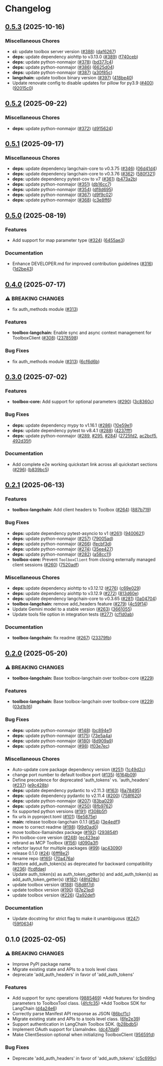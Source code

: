 # Changelog

## [0.5.3](https://github.com/googleapis/mcp-toolbox-sdk-python/compare/toolbox-langchain-v0.5.2...toolbox-langchain-v0.5.3) (2025-10-16)


### Miscellaneous Chores

* **ci:** update toolbox server version ([#388](https://github.com/googleapis/mcp-toolbox-sdk-python/issues/388)) ([daf6267](https://github.com/googleapis/mcp-toolbox-sdk-python/commit/daf6267b4474abc36c6f6afdf13cb3b6e5fdce42))
* **deps:** update dependency aiohttp to v3.13.0 ([#389](https://github.com/googleapis/mcp-toolbox-sdk-python/issues/389)) ([f740ceb](https://github.com/googleapis/mcp-toolbox-sdk-python/commit/f740ceb827f2ddfc46d66f0cbe3156c8e606a1ff))
* **deps:** update python-nonmajor ([#378](https://github.com/googleapis/mcp-toolbox-sdk-python/issues/378)) ([bd377c4](https://github.com/googleapis/mcp-toolbox-sdk-python/commit/bd377c42307e439d0f6fc02834c629987669282b))
* **deps:** update python-nonmajor ([#386](https://github.com/googleapis/mcp-toolbox-sdk-python/issues/386)) ([6625d04](https://github.com/googleapis/mcp-toolbox-sdk-python/commit/6625d04296d25545fa49cb8f72628f38e3b8aa88))
* **deps:** update python-nonmajor ([#387](https://github.com/googleapis/mcp-toolbox-sdk-python/issues/387)) ([a30f85c](https://github.com/googleapis/mcp-toolbox-sdk-python/commit/a30f85cfb986fbff9dc62495eb35d60aafb6979d))
* **langchain:** update toolbox binary version ([#397](https://github.com/googleapis/mcp-toolbox-sdk-python/issues/397)) ([418be40](https://github.com/googleapis/mcp-toolbox-sdk-python/commit/418be40361c5fd7cdb9d051c4096c78eeda53c75))
* Update renovate config to disable updates for pillow for py3.9 ([#400](https://github.com/googleapis/mcp-toolbox-sdk-python/issues/400)) ([92015c0](https://github.com/googleapis/mcp-toolbox-sdk-python/commit/92015c091cc71d2c532332af81362bd2d8259abb))

## [0.5.2](https://github.com/googleapis/mcp-toolbox-sdk-python/compare/toolbox-langchain-v0.5.1...toolbox-langchain-v0.5.2) (2025-09-22)


### Miscellaneous Chores

* **deps:** update python-nonmajor ([#372](https://github.com/googleapis/mcp-toolbox-sdk-python/issues/372)) ([d915624](https://github.com/googleapis/mcp-toolbox-sdk-python/commit/d9156246fd35b7813c49ff4b4bc01cf26b3de9f9))

## [0.5.1](https://github.com/googleapis/mcp-toolbox-sdk-python/compare/toolbox-langchain-v0.5.0...toolbox-langchain-v0.5.1) (2025-09-17)


### Miscellaneous Chores

* **deps:** update dependency langchain-core to v0.3.75 ([#346](https://github.com/googleapis/mcp-toolbox-sdk-python/issues/346)) ([06d41d4](https://github.com/googleapis/mcp-toolbox-sdk-python/commit/06d41d48caa01e63bade8a583514dd15b6dfa493))
* **deps:** update dependency langchain-core to v0.3.76 ([#362](https://github.com/googleapis/mcp-toolbox-sdk-python/issues/362)) ([580f321](https://github.com/googleapis/mcp-toolbox-sdk-python/commit/580f3217428ee07713430ab3af2b2067c1debed5))
* **deps:** update dependency pytest-cov to v7 ([#361](https://github.com/googleapis/mcp-toolbox-sdk-python/issues/361)) ([b473a2b](https://github.com/googleapis/mcp-toolbox-sdk-python/commit/b473a2bb4538c27e80110a53f9bd62137767d331))
* **deps:** update python-nonmajor ([#351](https://github.com/googleapis/mcp-toolbox-sdk-python/issues/351)) ([db16cc7](https://github.com/googleapis/mcp-toolbox-sdk-python/commit/db16cc766654c312e0065e6581d3611d2959bb1a))
* **deps:** update python-nonmajor ([#354](https://github.com/googleapis/mcp-toolbox-sdk-python/issues/354)) ([df8d695](https://github.com/googleapis/mcp-toolbox-sdk-python/commit/df8d695622d5ad0b6c609c78d830680ebc5fcf10))
* **deps:** update python-nonmajor ([#367](https://github.com/googleapis/mcp-toolbox-sdk-python/issues/367)) ([d9f9c02](https://github.com/googleapis/mcp-toolbox-sdk-python/commit/d9f9c0245c70951435bf2e0d364c8d1e439bc6fb))
* **deps:** update python-nonmajor ([#368](https://github.com/googleapis/mcp-toolbox-sdk-python/issues/368)) ([c3e8ff6](https://github.com/googleapis/mcp-toolbox-sdk-python/commit/c3e8ff6fa305a2b0564c3a22c6844da13e50cd06))

## [0.5.0](https://github.com/googleapis/mcp-toolbox-sdk-python/compare/toolbox-langchain-v0.4.0...toolbox-langchain-v0.5.0) (2025-08-19)


### Features

* Add support for map parameter type ([#324](https://github.com/googleapis/mcp-toolbox-sdk-python/issues/324)) ([6455ae3](https://github.com/googleapis/mcp-toolbox-sdk-python/commit/6455ae3b88774e7cd79f5c348e9f44bfc5424a18))


### Documentation

* Enhance DEVELOPER.md for improved contribution guidelines ([#316](https://github.com/googleapis/mcp-toolbox-sdk-python/issues/316)) ([1d2be43](https://github.com/googleapis/mcp-toolbox-sdk-python/commit/1d2be4396d50d1119381149c7b1c4d1a778a0349))

## [0.4.0](https://github.com/googleapis/mcp-toolbox-sdk-python/compare/toolbox-langchain-v0.3.0...toolbox-langchain-v0.4.0) (2025-07-17)


### ⚠ BREAKING CHANGES

* fix auth_methods module ([#313](https://github.com/googleapis/mcp-toolbox-sdk-python/issues/313))

### Features

* **toolbox-langchain:** Enable sync and async context management for ToolboxClient ([#308](https://github.com/googleapis/mcp-toolbox-sdk-python/issues/308)) ([2378598](https://github.com/googleapis/mcp-toolbox-sdk-python/commit/23785985ef5b891bed69843d4981a6e417b5c048))


### Bug Fixes

* fix auth_methods module ([#313](https://github.com/googleapis/mcp-toolbox-sdk-python/issues/313)) ([6cf6d6b](https://github.com/googleapis/mcp-toolbox-sdk-python/commit/6cf6d6ba3cd67d7c4e18e919a10c37f34971dcf1))
  

## [0.3.0](https://github.com/googleapis/mcp-toolbox-sdk-python/compare/toolbox-langchain-v0.2.1...toolbox-langchain-v0.3.0) (2025-07-02)


### Features

* **toolbox-core:** Add support for optional parameters ([#290](https://github.com/googleapis/mcp-toolbox-sdk-python/issues/290)) ([3c8360c](https://github.com/googleapis/mcp-toolbox-sdk-python/commit/3c8360cc09a5a75412075ff3f156f854614f7a86))


### Bug Fixes

* **deps:** update dependency mypy to v1.16.1 ([#286](https://github.com/googleapis/mcp-toolbox-sdk-python/issues/286)) ([10e59e1](https://github.com/googleapis/mcp-toolbox-sdk-python/commit/10e59e1b12e5a0dc58f9724a55aca8ed057c0ea2))
* **deps:** update dependency pytest to v8.4.1 ([#288](https://github.com/googleapis/mcp-toolbox-sdk-python/issues/288)) ([4237fff](https://github.com/googleapis/mcp-toolbox-sdk-python/commit/4237fffddf18a274fda6a23f16354a0199da9506))
* **deps:** update python-nonmajor ([#289](https://github.com/googleapis/mcp-toolbox-sdk-python/issues/289), [#295](https://github.com/googleapis/mcp-toolbox-sdk-python/issues/295), [#284](https://github.com/googleapis/mcp-toolbox-sdk-python/issues/284)) ([2725fd2](https://github.com/googleapis/mcp-toolbox-sdk-python/commit/2725fd2bc82150e1f6b4bc3df16dec9e29e4f83a), [ac2bcf5](https://github.com/googleapis/mcp-toolbox-sdk-python/commit/ac2bcf535cddd5fa116495d38a0f1af7bd81b297), [492d35f](https://github.com/googleapis/mcp-toolbox-sdk-python/commit/492d35f61360494e60944f8f5939cc23dabca80f))


### Documentation

* Add complete e2e working quickstart link across all quickstart sections ([#296](https://github.com/googleapis/mcp-toolbox-sdk-python/issues/296)) ([b839bc5](https://github.com/googleapis/mcp-toolbox-sdk-python/commit/b839bc5acd10142888739c2abaff215a32eb3e62))

## [0.2.1](https://github.com/googleapis/mcp-toolbox-sdk-python/compare/toolbox-langchain-v0.2.0...toolbox-langchain-v0.2.1) (2025-06-13)


### Features

* **toolbox-langchain:** Add client headers to Toolbox ([#264](https://github.com/googleapis/mcp-toolbox-sdk-python/issues/264)) ([887b719](https://github.com/googleapis/mcp-toolbox-sdk-python/commit/887b7193268bc8bd2239a6cf8ac26f3dc0a2dff1))


### Bug Fixes

* **deps:** update dependency pytest-asyncio to v1 ([#261](https://github.com/googleapis/mcp-toolbox-sdk-python/issues/261)) ([9400621](https://github.com/googleapis/mcp-toolbox-sdk-python/commit/94006211658fa5852e2a7e17497ec30e157cdc3e))
* **deps:** update python-nonmajor ([#257](https://github.com/googleapis/mcp-toolbox-sdk-python/issues/257)) ([79005ad](https://github.com/googleapis/mcp-toolbox-sdk-python/commit/79005ada9960dc593eb116289a93175032a9ee1a))
* **deps:** update python-nonmajor ([#266](https://github.com/googleapis/mcp-toolbox-sdk-python/issues/266)) ([fecbf3d](https://github.com/googleapis/mcp-toolbox-sdk-python/commit/fecbf3d58647aec670b2cf7bad929d4605ad2cc8))
* **deps:** update python-nonmajor ([#274](https://github.com/googleapis/mcp-toolbox-sdk-python/issues/274)) ([35ee427](https://github.com/googleapis/mcp-toolbox-sdk-python/commit/35ee427443311a896f98b9e8f57187f6d502e3d7))
* **deps:** update python-nonmajor ([#282](https://github.com/googleapis/mcp-toolbox-sdk-python/issues/282)) ([a58cc11](https://github.com/googleapis/mcp-toolbox-sdk-python/commit/a58cc113d59b2e5f08460225a4d894dda0ca3e0c))
* **toolbox-core:** Prevent `ToolboxClient` from closing externally managed client sessions ([#260](https://github.com/googleapis/mcp-toolbox-sdk-python/issues/260)) ([7520adf](https://github.com/googleapis/mcp-toolbox-sdk-python/commit/7520adf8f75b2d8d9d254cfa43774ba876fcd222))


### Miscellaneous Chores

* **deps:** update dependency aiohttp to v3.12.12 ([#276](https://github.com/googleapis/mcp-toolbox-sdk-python/issues/276)) ([c69e029](https://github.com/googleapis/mcp-toolbox-sdk-python/commit/c69e0296b8f3ef792c1d56be0bd66194d0bf5710))
* **deps:** update dependency aiohttp to v3.12.9 ([#272](https://github.com/googleapis/mcp-toolbox-sdk-python/issues/272)) ([813d60e](https://github.com/googleapis/mcp-toolbox-sdk-python/commit/813d60e40f036faa2bf7d1c72457ceb39c1c37d1))
* **deps:** update dependency langchain-core to v0.3.65 ([#281](https://github.com/googleapis/mcp-toolbox-sdk-python/issues/281)) ([0a04704](https://github.com/googleapis/mcp-toolbox-sdk-python/commit/0a04704bb341aae550bc6ee90173b64e8a0b53d5))
* **toolbox-langchain:** remove add_headers feature ([#279](https://github.com/googleapis/mcp-toolbox-sdk-python/issues/279)) ([4c59f14](https://github.com/googleapis/mcp-toolbox-sdk-python/commit/4c59f14c932983b44fc1f48d54c2859b417d59b0))
* Update Gemini model to a stable version ([#263](https://github.com/googleapis/mcp-toolbox-sdk-python/issues/263)) ([3661055](https://github.com/googleapis/mcp-toolbox-sdk-python/commit/36610558b205b72de7e40c469cdaabb5a715c4a3))
* Update tools file option in integration tests ([#277](https://github.com/googleapis/mcp-toolbox-sdk-python/issues/277)) ([cf1d0ab](https://github.com/googleapis/mcp-toolbox-sdk-python/commit/cf1d0ab145b067a8cc817eeacd7aa05ba3a6990f))


### Documentation

* **toolbox-langchain:** fix readme ([#267](https://github.com/googleapis/mcp-toolbox-sdk-python/issues/267)) ([23379fb](https://github.com/googleapis/mcp-toolbox-sdk-python/commit/23379fb37d55abc7e8e62e145d1e66c1f502668e))

## [0.2.0](https://github.com/googleapis/mcp-toolbox-sdk-python/compare/toolbox-langchain-v0.1.0...toolbox-langchain-v0.2.0) (2025-05-20)


### ⚠ BREAKING CHANGES

* **toolbox-langchain:** Base toolbox-langchain over toolbox-core ([#229](https://github.com/googleapis/mcp-toolbox-sdk-python/issues/229))

### Features

* **toolbox-langchain:** Base toolbox-langchain over toolbox-core ([#229](https://github.com/googleapis/mcp-toolbox-sdk-python/issues/229)) ([03d1b16](https://github.com/googleapis/mcp-toolbox-sdk-python/commit/03d1b160db602f7aeb1c25bc77014ff440ea7504))


### Bug Fixes

* **deps:** update python-nonmajor ([#148](https://github.com/googleapis/mcp-toolbox-sdk-python/issues/148)) ([bc894e1](https://github.com/googleapis/mcp-toolbox-sdk-python/commit/bc894e1d14823e88a3c0f24ab05b8839a3d653e0))
* **deps:** update python-nonmajor ([#175](https://github.com/googleapis/mcp-toolbox-sdk-python/issues/175)) ([73e5a4a](https://github.com/googleapis/mcp-toolbox-sdk-python/commit/73e5a4ac63ee39486529952351c06179ee268c7c))
* **deps:** update python-nonmajor ([#180](https://github.com/googleapis/mcp-toolbox-sdk-python/issues/180)) ([8d909a9](https://github.com/googleapis/mcp-toolbox-sdk-python/commit/8d909a9e19abed4a02e30a4dfc48e06afdbb01ea))
* **deps:** update python-nonmajor ([#98](https://github.com/googleapis/mcp-toolbox-sdk-python/issues/98)) ([f03e7ec](https://github.com/googleapis/mcp-toolbox-sdk-python/commit/f03e7ec986eddfb1e0adc81b8be8e9140dcbd530))


### Miscellaneous Chores

* Auto-update core package dependency version ([#251](https://github.com/googleapis/mcp-toolbox-sdk-python/issues/251)) ([1c49d2c](https://github.com/googleapis/mcp-toolbox-sdk-python/commit/1c49d2c6e717adc8ec5f08c0d0464e343f9ce4f2))
* change port number to default toolbox port ([#135](https://github.com/googleapis/mcp-toolbox-sdk-python/issues/135)) ([6164b09](https://github.com/googleapis/mcp-toolbox-sdk-python/commit/6164b09d60412a0e3faf95c1b2e8df13b5ab7782))
* Define precedence for deprecated 'auth_tokens' vs. 'auth_headers' ([#237](https://github.com/googleapis/mcp-toolbox-sdk-python/issues/237)) ([e9c428b](https://github.com/googleapis/mcp-toolbox-sdk-python/commit/e9c428bfe48cedf67ef984ed2d1769e3b8042cc6))
* **deps:** update dependency pydantic to v2.11.3 ([#163](https://github.com/googleapis/mcp-toolbox-sdk-python/issues/163)) ([6a78495](https://github.com/googleapis/mcp-toolbox-sdk-python/commit/6a78495ecfe8b51992f55518ab0e7dca1bd6f849))
* **deps:** update dependency pydantic to v2.11.4 ([#200](https://github.com/googleapis/mcp-toolbox-sdk-python/issues/200)) ([758f620](https://github.com/googleapis/mcp-toolbox-sdk-python/commit/758f620e25427396b52d257722d7f71312421ad1))
* **deps:** update python-nonmajor ([#207](https://github.com/googleapis/mcp-toolbox-sdk-python/issues/207)) ([83ba029](https://github.com/googleapis/mcp-toolbox-sdk-python/commit/83ba029280089d1c0d4974e5910830048586fa49))
* **deps:** update python-nonmajor ([#250](https://github.com/googleapis/mcp-toolbox-sdk-python/issues/250)) ([8fb9762](https://github.com/googleapis/mcp-toolbox-sdk-python/commit/8fb976258dda5549218f9f4e75257983866790f0))
* fix supported python versions ([#191](https://github.com/googleapis/mcp-toolbox-sdk-python/issues/191)) ([f308b5f](https://github.com/googleapis/mcp-toolbox-sdk-python/commit/f308b5f7d7019635798000d0921cf3f549075fd8))
* fix urls in pyproject.toml ([#101](https://github.com/googleapis/mcp-toolbox-sdk-python/issues/101)) ([6e5875e](https://github.com/googleapis/mcp-toolbox-sdk-python/commit/6e5875eb5c3dbce9c9efb00418716577f90e4d05))
* **main:** release toolbox-langchain 0.1.1 ([#54](https://github.com/googleapis/mcp-toolbox-sdk-python/issues/54)) ([3e4edf1](https://github.com/googleapis/mcp-toolbox-sdk-python/commit/3e4edf12841ed880073ac0e4e905a51c4cc7c9a9))
* move to correct readme ([#198](https://github.com/googleapis/mcp-toolbox-sdk-python/issues/198)) ([99d0ad0](https://github.com/googleapis/mcp-toolbox-sdk-python/commit/99d0ad043071b89a937ee90bffb3f24ecc03a2e7))
* move toolbox-llamaindex package ([#192](https://github.com/googleapis/mcp-toolbox-sdk-python/issues/192)) ([293854f](https://github.com/googleapis/mcp-toolbox-sdk-python/commit/293854ff514c015968d205ab731dcd040a143df6))
* Pin toolbox-core version ([#248](https://github.com/googleapis/mcp-toolbox-sdk-python/issues/248)) ([ec423ea](https://github.com/googleapis/mcp-toolbox-sdk-python/commit/ec423eaec2adae5272997a0727238ec1ea494ca2))
* rebrand as MCP Toolbox ([#156](https://github.com/googleapis/mcp-toolbox-sdk-python/issues/156)) ([d090a3f](https://github.com/googleapis/mcp-toolbox-sdk-python/commit/d090a3f2af35a2e3e1e5d59b3176b026af510b7b))
* refactor layout for multiple packages ([#99](https://github.com/googleapis/mcp-toolbox-sdk-python/issues/99)) ([ac43090](https://github.com/googleapis/mcp-toolbox-sdk-python/commit/ac43090822fbf19a8920732e2ec3aa8b9c3130c1))
* release 0.1.0 ([#24](https://github.com/googleapis/mcp-toolbox-sdk-python/issues/24)) ([6fff8e2](https://github.com/googleapis/mcp-toolbox-sdk-python/commit/6fff8e2ea18bd6df9f30d7790b6076cf0b32cc75))
* rename repo ([#165](https://github.com/googleapis/mcp-toolbox-sdk-python/issues/165)) ([70a476a](https://github.com/googleapis/mcp-toolbox-sdk-python/commit/70a476a4fed46a905fe77101c3c1077fd6d5bd21))
* Restore add_auth_token(s) as deprecated for backward compatibility ([#236](https://github.com/googleapis/mcp-toolbox-sdk-python/issues/236)) ([fcdfdae](https://github.com/googleapis/mcp-toolbox-sdk-python/commit/fcdfdae29dc11e623897b6e412ecd97b9e078758))
* Update auth_token(s) as auth_token_getter(s) and add_auth_token(s) as add_auth_token_getter(s) ([#182](https://github.com/googleapis/mcp-toolbox-sdk-python/issues/182)) ([48fd28c](https://github.com/googleapis/mcp-toolbox-sdk-python/commit/48fd28c63421429e7bf287194769dab26ede2d10))
* update toolbox version ([#188](https://github.com/googleapis/mcp-toolbox-sdk-python/issues/188)) ([58d8f7d](https://github.com/googleapis/mcp-toolbox-sdk-python/commit/58d8f7d4601495faf2a33a48cc26bb0a599622ed))
* update toolbox version ([#190](https://github.com/googleapis/mcp-toolbox-sdk-python/issues/190)) ([87e21ed](https://github.com/googleapis/mcp-toolbox-sdk-python/commit/87e21ed07035ec96fb7b6c730585061d17d727c7))
* update toolbox version ([#226](https://github.com/googleapis/mcp-toolbox-sdk-python/issues/226)) ([2a92def](https://github.com/googleapis/mcp-toolbox-sdk-python/commit/2a92def08825417b32faa523a3355eba34351955))


### Documentation

* Update docstring for strict flag to make it unambiguous ([#247](https://github.com/googleapis/mcp-toolbox-sdk-python/issues/247)) ([59f0634](https://github.com/googleapis/mcp-toolbox-sdk-python/commit/59f063446b98965c1fa8818d8ab93d5cd5d0b2ec))

## 0.1.0 (2025-02-05)


### ⚠ BREAKING CHANGES

* Improve PyPI package name
* Migrate existing state and APIs to a tools level class
* deprecate 'add_auth_headers' in favor of 'add_auth_tokens' 

### Features

* Add support for sync operations ([9885469](https://github.com/googleapis/genai-toolbox-langchain-python/commit/9885469703d88afc7c7aed10c85e97c099d7e532))
*Add features for binding parameters to ToolboxTool class. ([4fcfc35](https://github.com/googleapis/genai-toolbox-langchain-python/commit/4fcfc3549038c52c495d452f36037817a30eed2e))
*Add Toolbox SDK for LangChain ([d4a24e6](https://github.com/googleapis/genai-toolbox-langchain-python/commit/d4a24e66139cb985d7457d9162766ce564c36656))
* Correctly parse Manifest API response as JSON ([86bcf1c](https://github.com/googleapis/genai-toolbox-langchain-python/commit/86bcf1c4db65aa5214f4db280d55cfc23edac361))
* Migrate existing state and APIs to a tools level class. ([6fe2e39](https://github.com/googleapis/genai-toolbox-langchain-python/commit/6fe2e39eb16eeeeaedea0a31fc2125b105d633b4))
* Support authentication in LangChain Toolbox SDK. ([b28bdb5](https://github.com/googleapis/genai-toolbox-langchain-python/commit/b28bdb5b12cdfe3fe6768345c00a65a65d91b81b))
* Implement OAuth support for LlamaIndex. ([dc47da9](https://github.com/googleapis/genai-toolbox-langchain-python/commit/dc47da9282af876939f60d6b24e5a9cf3bf75dfd))
* Make ClientSession optional when initializing ToolboxClient ([956591d](https://github.com/googleapis/genai-toolbox-langchain-python/commit/956591d1da69495df3f602fd9e5fd967bd7ea5ca))


### Bug Fixes

* Deprecate 'add_auth_headers' in favor of 'add_auth_tokens' ([c5c699c](https://github.com/googleapis/genai-toolbox-langchain-python/commit/c5c699cc29bcc0708a31bff90e8cec489982fe2a))
